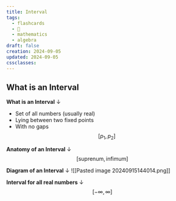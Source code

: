 ```yaml
---
title: Interval
tags:
  - flashcards
  - 🌱
  - mathematics
  - algebra
draft: false
creation: 2024-09-05
updated: 2024-09-05
cssclasses: 
---
```

## What is an Interval

**What is an Interval**
↓
- Set of all numbers (usually real)
- Lying between two fixed points
- With no gaps
$$[p_{1}, p_{2}]$$
<!--SR:!2024-12-20,25,270-->

**Anatomy of an Interval**
↓
$$[\text{suprenum}, \text{infimum}]$$
<!--SR:!2025-07-23,227,330-->

**Diagram of an Interval**
↓
![[Pasted image 20240915144014.png]]
<!--SR:!2025-09-11,269,334-->

**Interval for all real numbers**
↓
$$[-\infty, \infty]$$
<!--SR:!2025-01-09,65,314-->

